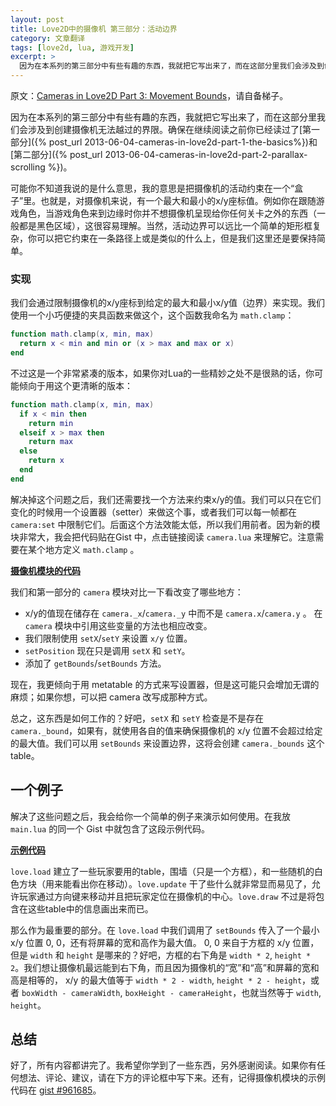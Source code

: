 ```yaml
---
layout: post
title: Love2D中的摄像机 第三部分：活动边界
category: 文章翻译
tags: [love2d, lua, 游戏开发]
excerpt: >
  因为在本系列的第三部分中有些有趣的东西，我就把它写出来了，而在这部分里我们会涉及到创建摄像机无法越过的界限。确保在继续阅读之前你已经读过了第一部分和第二部分...
---
```

原文：[Cameras in Love2D Part 3: Movement Bounds](http://nova-fusion.com/2011/05/09/cameras-in-love2d-part-3-movement-bounds/)，请自备梯子。

因为在本系列的第三部分中有些有趣的东西，我就把它写出来了，而在这部分里我们会涉及到创建摄像机无法越过的界限。确保在继续阅读之前你已经读过了[第一部分]({% post_url  2013-06-04-cameras-in-love2d-part-1-the-basics%})和[第二部分]({% post_url 2013-06-04-cameras-in-love2d-part-2-parallax-scrolling %})。

可能你不知道我说的是什么意思，我的意思是把摄像机的活动约束在一个“盒子”里。也就是，对摄像机来说，有一个最大和最小的x/y座标值。例如你在跟随游戏角色，当游戏角色来到边缘时你并不想摄像机呈现给你任何关卡之外的东西（一般都是黑色区域），这很容易理解。当然，活动边界可以远比一个简单的矩形框复杂，你可以把它约束在一条路径上或是类似的什么上，但是我们这里还是要保持简单。

### 实现

我们会通过限制摄像机的x/y座标到给定的最大和最小x/y值（边界）来实现。我们使用一个小巧便捷的夹具函数来做这个，这个函数我命名为 `math.clamp`：

``` lua
function math.clamp(x, min, max)
  return x < min and min or (x > max and max or x)
end
```

不过这是一个非常紧凑的版本，如果你对Lua的一些精妙之处不是很熟的话，你可能倾向于用这个更清晰的版本：

``` lua
function math.clamp(x, min, max)
  if x < min then
    return min
  elseif x > max then
    return max
  else
    return x
  end
end
```
解决掉这个问题之后，我们还需要找一个方法来约束x/y的值。我们可以只在它们变化的时候用一个设置器（setter）来做这个事，或者我们可以每一帧都在 `camera:set` 中限制它们。后面这个方法效能太低，所以我们用前者。因为新的模块非常大，我会把代码贴在Gist 中，点击链接阅读 `camera.lua` 来理解它。注意需要在某个地方定义 `math.clamp` 。

**[摄像机模块的代码](https://gist.github.com/961685#file_camera.lua)**

我们和第一部分的 `camera` 模块对比一下看改变了哪些地方： 

* x/y的值现在储存在 `camera._x`/`camera._y` 中而不是 `camera.x`/`camera.y` 。 在 `camera` 模块中引用这些变量的方法也相应改变。
* 我们限制使用 `setX`/`setY` 来设置 `x/y` 位置。
* `setPosition` 现在只是调用 `setX` 和 `setY`。
* 添加了 `getBounds`/`setBounds` 方法。


现在，我更倾向于用 metatable 的方式来写设置器，但是这可能只会增加无谓的麻烦；如果你想，可以把 camera 改写成那种方式。

总之，这东西是如何工作的？好吧，`setX` 和 `setY` 检查是不是存在 `camera._bound`，如果有，就使用各自的值来确保摄像机的 x/y 位置不会超过给定的最大值。我们可以用 `setBounds` 来设置边界，这将会创建 `camera._bounds` 这个table。

## 一个例子

解决了这些问题之后，我会给你一个简单的例子来演示如何使用。在我放 `main.lua` 的同一个 Gist 中就包含了这段示例代码。

**[示例代码](https://gist.github.com/961685#file_main.lua)**

`love.load` 建立了一些玩家要用的table，围墙（只是一个方框），和一些随机的白色方块（用来能看出你在移动）。`love.update` 干了些什么就非常显而易见了，允许玩家通过方向键来移动并且把玩家定位在摄像机的中心。`love.draw` 不过是将包含在这些table中的信息画出来而已。

那么作为最重要的部分。在 `love.load` 中我们调用了 `setBounds` 传入了一个最小 x/y 位置 0, 0，还有将屏幕的宽和高作为最大值。 0, 0 来自于方框的 x/y 位置，但是 `width` 和 `height` 是哪来的？好吧，方框的右下角是 `width * 2`, `height * 2`。我们想让摄像机最远能到右下角，而且因为摄像机的“宽”和“高”和屏幕的宽和高是相等的， x/y 的最大值等于 `width * 2 - width`, `height * 2 - height`，或者 `boxWidth - cameraWidth`, `boxHeight - cameraHeight`，也就当然等于 `width`, `height`。

## 总结

好了，所有内容都讲完了。我希望你学到了一些东西，另外感谢阅读。如果你有任何想法、评论、建议，请在下方的评论框中写下来。还有，记得摄像机模块的示例代码在 [gist #961685](https://gist.github.com/961685)。
